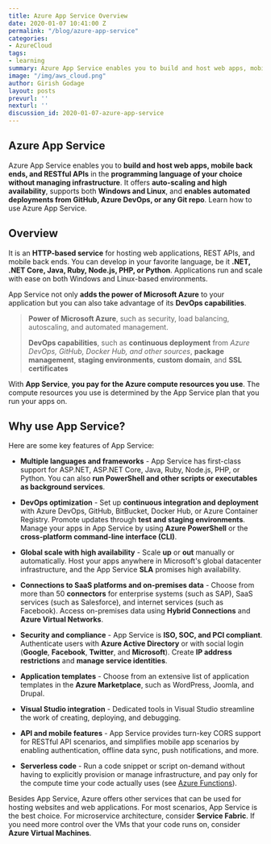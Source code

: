 ```yaml
---
title: Azure App Service Overview
date: 2020-01-07 10:41:00 Z
permalink: "/blog/azure-app-service"
categories:
- AzureCloud
tags:
- learning
summary: Azure App Service enables you to build and host web apps, mobile back ends, and RESTful APIs in the programming language of your choice without managing infrastructure. It offers auto-scaling and high availability, supports both Windows and Linux, and enables automated deployments from GitHub, Azure DevOps, or any Git repo. Learn how to use Azure App Service. 
image: "/img/aws_cloud.png"
author: Girish Godage
layout: posts
prevurl: ''
nexturl: ''
discussion_id: 2020-01-07-azure-app-service
---
```


## Azure App Service

 Azure App Service enables you to **build and host web apps, mobile back ends, and RESTful APIs** in the **programming language of your choice without managing infrastructure**. It offers **auto-scaling and high availability**, supports both **Windows and Linux**, and **enables automated deployments from GitHub, Azure DevOps, or any Git repo**. Learn how to use Azure App Service.

## Overview

 It is an **HTTP-based service** for hosting web applications, REST APIs, and mobile back ends. You can develop in your favorite language, be it **.NET, .NET Core, Java, Ruby, Node.js, PHP, or Python**. Applications run and scale with ease on both Windows and Linux-based environments. 

 App Service not only **adds the power of Microsoft Azure** to your application but you can also take advantage of its **DevOps capabilities**.

> **Power of Microsoft Azure**, such as security, load  balancing, autoscaling, and automated management.
>
> **DevOps capabilities**, such as **continuous deployment** from *Azure DevOps, GitHub, Docker Hub, and other sources*, **package management**, **staging environments**, **custom domain**, and **SSL certificates**

With **App Service**, **you pay for the Azure compute resources you use**. The compute resources you use is determined by the App Service plan that you run your apps on.

## Why use App Service?

Here are some key features of App Service:

* **Multiple languages and frameworks** - App Service has first-class support for ASP.NET, ASP.NET Core, Java, Ruby, Node.js, PHP, or Python. You can also **run PowerShell and other scripts or executables as background services**.
  
* **DevOps optimization** - Set up **continuous integration and deployment** with Azure DevOps, GitHub, BitBucket, Docker Hub, or Azure Container Registry. Promote updates through **test and staging environments**. Manage your apps in App Service by using **Azure PowerShell** or the **cross-platform command-line interface (CLI)**.
* **Global scale with high availability** - Scale **up** or **out** manually or automatically. Host your apps anywhere in Microsoft's global datacenter infrastructure, and the App Service **SLA** promises high availability.
* **Connections to SaaS platforms and on-premises data** - Choose from more than 50 **connectors** for enterprise systems (such as SAP), SaaS services (such as Salesforce), and internet services (such as Facebook). Access on-premises data using **Hybrid Connections** and **Azure Virtual Networks**.
* **Security and compliance** - App Service is **ISO, SOC, and PCI compliant**. Authenticate users with **Azure Active Directory** or with social login (**Google**, **Facebook**, **Twitter**, and **Microsoft**). Create **IP address restrictions** and **manage service identities**.
* **Application templates** - Choose from an extensive list of application templates in the **Azure Marketplace**, such as WordPress, Joomla, and Drupal.
* **Visual Studio integration** - Dedicated tools in Visual Studio streamline the work of creating, deploying, and debugging.
* **API and mobile features** - App Service provides turn-key CORS support for RESTful API scenarios, and simplifies mobile app scenarios by enabling authentication, offline data sync, push notifications, and more.
* **Serverless code** - Run a code snippet or script on-demand without having to explicitly provision or manage infrastructure, and pay only for the compute time your code actually uses (see [Azure Functions](/azure/azure-functions/)).

Besides App Service, Azure offers other services that can be used for hosting websites and web applications. For most scenarios, App Service is the best choice.  For microservice architecture, consider **Service Fabric**. If you need more control over the VMs that your code runs on, consider **Azure Virtual Machines**.